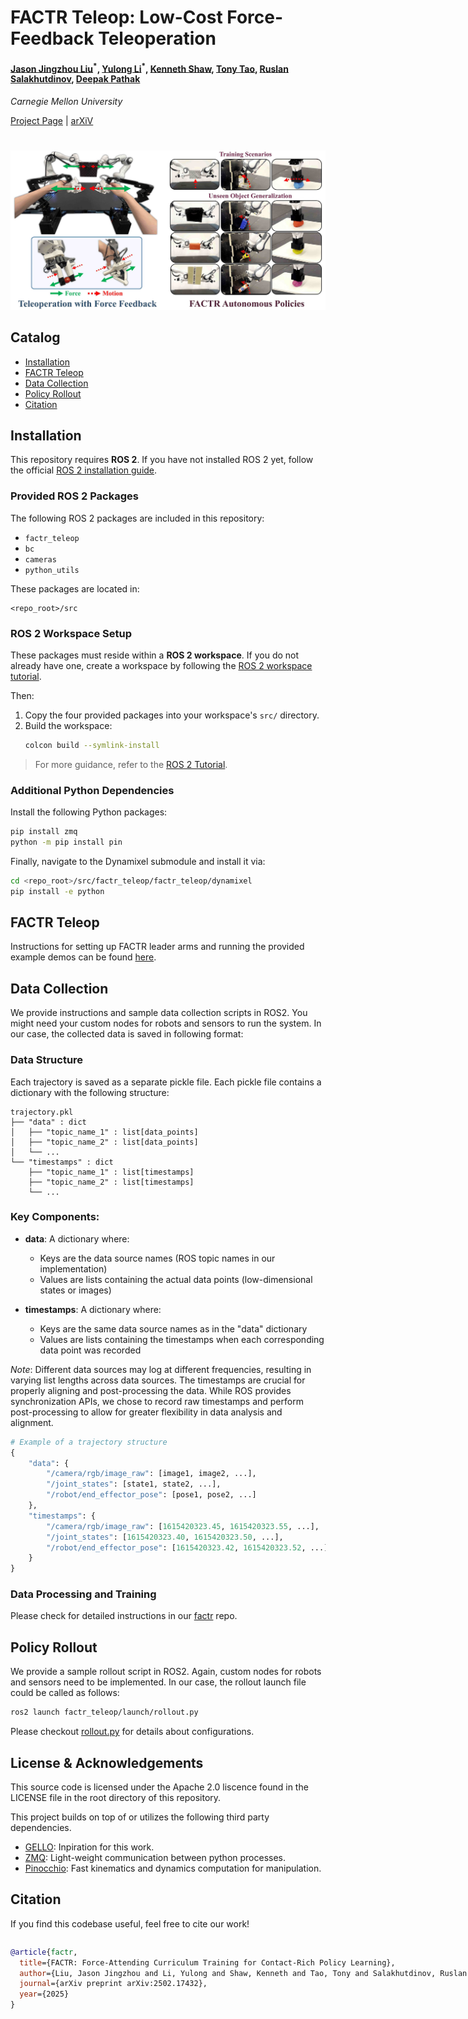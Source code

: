 
<h1> FACTR Teleop: Low-Cost Force-Feedback Teleoperation</h1>



#### [Jason Jingzhou Liu](https://jasonjzliu.com)<sup>\*</sup>, [Yulong Li](https://yulongli42.github.io)<sup>\*</sup>, [Kenneth Shaw](https://kennyshaw.net), [Tony Tao](https://tony-tao.com), [Ruslan Salakhutdinov](https://www.cs.cmu.edu/~rsalakhu/), [Deepak Pathak](https://www.cs.cmu.edu/~dpathak/)
_Carnegie Mellon University_

[Project Page](https://jasonjzliu.com/factr/) | [arXiV](https://arxiv.org/abs/2502.17432)

<h1> </h1>
<img src="assets/main_teaser.jpg" alt="teaser" width="750"/>

<br>

## Catalog
- [Installation](#installation)
- [FACTR Teleop](#factr-teleop)
- [Data Collection](#data-collection)
- [Policy Rollout](#policy-rollout)
- [Citation](#citation)


## Installation

This repository requires **ROS 2**.
If you have not installed ROS 2 yet, follow the official [ROS 2 installation guide](https://docs.ros.org/en/humble/Tutorials/Beginner-Client-Libraries/Creating-A-Workspace/Creating-A-Workspace.html).

### Provided ROS 2 Packages

The following ROS 2 packages are included in this repository:

- `factr_teleop`
- `bc`
- `cameras`
- `python_utils`

These packages are located in:

```
<repo_root>/src
```

### ROS 2 Workspace Setup

These packages must reside within a **ROS 2 workspace**. If you do not already have one, create a workspace by following the [ROS 2 workspace tutorial](https://docs.ros.org/en/humble/Tutorials/Beginner-Client-Libraries/Creating-A-Workspace/Creating-A-Workspace.html).

Then:

1. Copy the four provided packages into your workspace's `src/` directory.
2. Build the workspace:
   ```bash
   colcon build --symlink-install
   ```

> For more guidance, refer to the [ROS 2 Tutorial](https://docs.ros.org/en/humble/Tutorials/Beginner-Client-Libraries/Creating-A-Workspace/Creating-A-Workspace.html).

### Additional Python Dependencies

Install the following Python packages:

```bash
pip install zmq
python -m pip install pin
```

Finally, navigate to the Dynamixel submodule and install it via:

```bash
cd <repo_root>/src/factr_teleop/factr_teleop/dynamixel
pip install -e python
```


## FACTR Teleop
Instructions for setting up FACTR leader arms and running the provided example demos can be found 
[here](src/factr_teleop/README.md).



## Data Collection
We provide instructions and sample data collection scripts in ROS2. You might need your custom nodes for robots and sensors to run the system. In our case, the collected data is saved in following format:
### Data Structure
Each trajectory is saved as a separate pickle file. Each pickle file contains a dictionary with the following structure:
```
trajectory.pkl
├── "data" : dict
│   ├── "topic_name_1" : list[data_points]
│   ├── "topic_name_2" : list[data_points]
│   └── ...
└── "timestamps" : dict
    ├── "topic_name_1" : list[timestamps]
    ├── "topic_name_2" : list[timestamps]
    └── ...
```
### Key Components:

- **data**: A dictionary where:
  - Keys are the data source names (ROS topic names in our implementation)
  - Values are lists containing the actual data points (low-dimensional states or images)

- **timestamps**: A dictionary where:
  - Keys are the same data source names as in the "data" dictionary
  - Values are lists containing the timestamps when each corresponding data point was recorded

*Note*: Different data sources may log at different frequencies, resulting in varying list lengths across data sources. The timestamps are crucial for properly aligning and post-processing the data.
While ROS provides synchronization APIs, we chose to record raw timestamps and perform post-processing to allow for greater flexibility in data analysis and alignment.
```python
# Example of a trajectory structure
{
    "data": {
        "/camera/rgb/image_raw": [image1, image2, ...],
        "/joint_states": [state1, state2, ...],
        "/robot/end_effector_pose": [pose1, pose2, ...]
    },
    "timestamps": {
        "/camera/rgb/image_raw": [1615420323.45, 1615420323.55, ...],
        "/joint_states": [1615420323.40, 1615420323.50, ...],
        "/robot/end_effector_pose": [1615420323.42, 1615420323.52, ...]
    }
}
```

### Data Processing and Training
Please check for detailed instructions in our [factr](insert_link) repo.

## Policy Rollout
We provide a sample rollout script in ROS2. Again, custom nodes for robots and sensors need to be implemented. In our case, the rollout launch file could be called as follows: 
```bash
ros2 launch factr_teleop/launch/rollout.py
```
Please checkout [rollout.py](launch/rollout.py) for details about configurations.


## License & Acknowledgements
This source code is licensed under the Apache 2.0 liscence found in the LICENSE file in the root directory of this repository.

This project builds on top of or utilizes the following third party dependencies.
- [GELLO](https://wuphilipp.github.io/gello_site/): Inpiration for this work.
- [ZMQ](https://zeromq.org/): Light-weight communication between python processes.
- [Pinocchio](https://stack-of-tasks.github.io/pinocchio/): Fast kinematics and dynamics computation for manipulation.


## Citation
If you find this codebase useful, feel free to cite our work!
<div style="display:flex;">
<div>

```bibtex
@article{factr,
  title={FACTR: Force-Attending Curriculum Training for Contact-Rich Policy Learning},
  author={Liu, Jason Jingzhou and Li, Yulong and Shaw, Kenneth and Tao, Tony and Salakhutdinov, Ruslan and Pathak, Deepak},
  journal={arXiv preprint arXiv:2502.17432},
  year={2025}
}
```
